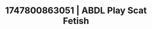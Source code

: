 ---
categories:
- Latina
- Midnight surrender
- Erotic silhouette
- Erotic dreamscape
- Mormon threesome
image: /assets/images/1747800863051.jpg
layout: post
seo:
  description: Featured content with high-quality Scat Fetish, ABDL Play. HD images
    available.
  keywords: Scat Fetish, ABDL Play
  og_image: /assets/images/1747800863051.jpg
  schema_type: VisualArtwork
tags:
- ABDL Play
- '#1747800863051'
- Scat Fetish
title: 1747800863051 | ABDL Play Scat Fetish
---